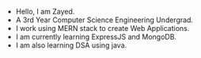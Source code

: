 * Hello, I am Zayed.
* A 3rd Year Computer Science Engineering Undergrad.
* I work using MERN stack to create Web Applications.
* I am currently learning ExpressJS and MongoDB.
* I am also learning DSA using java.

